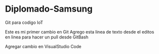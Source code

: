 # Diplomado-Samsung
Git para codigo IoT

Este es mi primer cambio en Git
Agrego esta linea de texto desde el editos en linea para hacer un pull desde GitBash

Agregar cambio en VisualStudio Code
